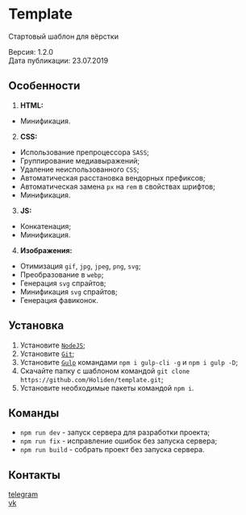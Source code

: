 # Template
Стартовый шаблон для вёрстки

Версия: 1.2.0  
Дата публикации: 23.07.2019

## Особенности
1. **HTML:**
* Минификация.

2. **CSS:**
* Использование препроцессора `SASS`;
* Группирование медиавыражений;
* Удаление неиспользованного `CSS`;
* Автоматическая расстановка вендорных префиксов;
* Автоматическая замена `px` на `rem` в свойствах шрифтов;
* Минификация.

3. **JS:**
* Конкатенация;
* Минификация.

4. **Изображения:**
* Отимизация `gif`, `jpg`, `jpeg`, `png`, `svg`;
* Преобразование в `webp`;
* Генерация `svg` спрайтов;
* Минификация `svg` спрайтов;
* Генерация фавиконок.

## Установка
1. Установите [`NodeJS`](https://nodejs.org/en/);
2. Установите [`Git`](https://git-scm.com/downloads);
3. Установите [`Gulp`](https://gulpjs.com/) командами `npm i gulp-cli -g` и `npm i gulp -D`;
4. Скачайте папку с шаблоном командой `git clone https://github.com/Holiden/template.git`;
5. Установите необходимые пакеты командой `npm i`.

## Команды
* `npm run dev` - запуск сервера для разработки проекта;
* `npm run fix` - исправление ошибок без запуска сервера;
* `npm run build` - собрать проект без запуска сервера.

## Контакты
[telegram](https://t.me/holiden)  
[vk](https://vk.com/holiden)
